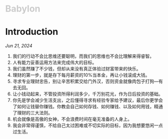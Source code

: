 <h1 style="color: #ccc">Babylon</h1>

# Introduction

*Jun 21, 2024*

1.  我们的行动不会比思维还要聪明，而我们的思维也不会比理解来得睿智。
2.  人有能力妥善运用方法来完成伟大的目标。
3.  我们虽然赚了不少钱，但却从来没有真正体验过财富带来的快乐。
4.  理财的第一步，就是存下每月薪资的10%当本金，再让小钱滚成大钱。
5.  寻求专业理财忠告，别让辛苦积累交给门外汉，否则资金就像肉包子打狗&mdash;有去无回。
6.  让小钱动起来，不管投资所得利润多少，千万别花光，作为日后投资的基础。
7.  你先是学会减少生活支出，之后懂得寻求有经验专家给予建议，最后你更学会了如何让钱替你赚钱。你教会自己如何存钱、如何赚钱、以及如何用钱，精通了理财的三大法则。
8.  机会就像是高傲的女神，不会浪费时间在毫无准备的人身上。
9.  我会非常得谨慎，不给自己太过困难或不切实际的目标，因为我想要悠闲一点过生活。
